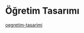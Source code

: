 # Öğretim Tasarımı

[oegretim-tasarimi](https://github.com/Yildiz-Tecnical-University-CEIT/CEIT/tree/v1.0.1/2020-2021/2.sinif/oegretim-tasarimi)

